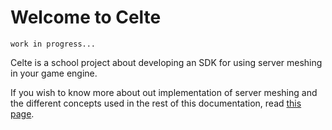 # Welcome to Celte

``work in progress...``

Celte is a school project about developing an SDK for using server meshing in your game engine.

If you wish to know more about out implementation of server meshing and the different concepts used in the rest of this documentation, read [this page](doc/server-meshing.md).
